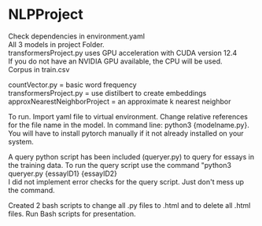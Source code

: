 # NLPProject

Check dependencies in environment.yaml  
All 3 models in project Folder.  
transformersProject.py uses GPU acceleration with CUDA version 12.4  
If you do not have an NVIDIA GPU available, the CPU will be used.  
Corpus in train.csv  

countVector.py = basic word frequency  
transformersProject.py = use distilbert to create embeddings  
approxNearestNeighborProject = an approximate k nearest neighbor  

To run. Import yaml file to virtual environment. Change relative references for the file name in the model. In command line: python3 {modelname.py}.  
You will have to install pytorch manually if it not already installed on your system.  

A query python script has been included (queryer.py) to query for essays in the training data. To run the query script use the command "python3 queryer.py {essayID1} {essayID2}  
I did not implement error checks for the query script. Just don't mess up the command.  

Created 2 bash scripts to change all .py files to .html and to delete all .html files. Run Bash scripts for presentation.

